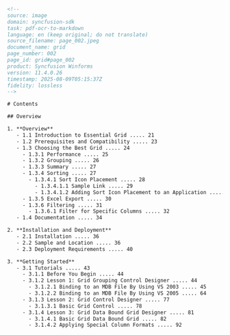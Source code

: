 ```html
<!--
source: image
domain: syncfusion-sdk
task: pdf-ocr-to-markdown
language: en (keep original; do not translate)
source_filename: page_002.jpeg
document_name: grid
page_number: 002
page_id: grid#page_002
product: Syncfusion Winforms
version: 11.4.0.26
timestamp: 2025-08-09T05:15:37Z
fidelity: lossless
-->

# Contents

## Overview

1. **Overview**
   - 1.1 Introduction to Essential Grid ..... 21
   - 1.2 Prerequisites and Compatibility ..... 23
   - 1.3 Choosing the Best Grid ..... 24
     - 1.3.1 Performance ..... 25
     - 1.3.2 Grouping ..... 26
     - 1.3.3 Summary ..... 27
     - 1.3.4 Sorting ..... 27
       - 1.3.4.1 Sort Icon Placement ..... 28
         - 1.3.4.1.1 Sample Link ..... 29
         - 1.3.4.1.2 Adding Sort Icon Placement to an Application ..... 29
     - 1.3.5 Excel Export ..... 30
     - 1.3.6 Filtering ..... 31
       - 1.3.6.1 Filter for Specific Columns ..... 32
   - 1.4 Documentation ..... 34

2. **Installation and Deployment**
   - 2.1 Installation ..... 36
   - 2.2 Sample and Location ..... 36
   - 2.3 Deployment Requirements ..... 40

3. **Getting Started**
   - 3.1 Tutorials ..... 43
     - 3.1.1 Before You Begin ..... 44
     - 3.1.2 Lesson 1: Grid Grouping Control Designer ..... 44
       - 3.1.2.1 Binding to an MDB File By Using VS 2003 ..... 45
       - 3.1.2.2 Binding to an MDB File By Using VS 2005 ..... 64
     - 3.1.3 Lesson 2: Grid Control Designer ..... 77
       - 3.1.3.1 Basic Grid Control ..... 78
     - 3.1.4 Lesson 3: Grid Data Bound Grid Designer ..... 81
       - 3.1.4.1 Basic Grid Data Bound Grid ..... 82
       - 3.1.4.2 Applying Special Column Formats ..... 92
```

<!-- tags: [Essential Grid, Windows Forms, Overview, Installation, Deployment, Getting Started, Tutorials, Grid Grouping Control Designer, Grid Control Designer, Grid Data Bound Grid Designer] keywords: [Syncfusion, Winforms, MDB file, Data binding, Sorting, Filtering, Excel export, Designer, Tutorials, Grouping] -->
